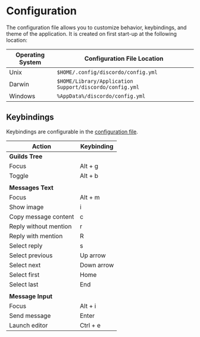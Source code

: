 # Configuration

The configuration file allows you to customize behavior, keybindings, and theme of the application. It is created on first start-up at the following location:

| Operating System | Configuration File Location                             |
| ---------------- | ------------------------------------------------------- |
| Unix             | `$HOME/.config/discordo/config.yml`                     |
| Darwin           | `$HOME/Library/Application Support/discordo/config.yml` |
| Windows          | `%AppData%/discordo/config.yml`                         |

## Keybindings

Keybindings are configurable in the [configuration file](#configuration).

| Action                | Keybinding |
| --------------------- | ---------- |
| **Guilds Tree**       |            |
| Focus                 | Alt + g    |
| Toggle                | Alt + b    |
|                       |            |
| **Messages Text**     |            |
| Focus                 | Alt + m    |
| Show image            | i          |
| Copy message content  | c          |
| Reply without mention | r          |
| Reply with mention    | R          |
| Select reply          | s          |
| Select previous       | Up arrow   |
| Select next           | Down arrow |
| Select first          | Home       |
| Select last           | End        |
|                       |            |
| **Message Input**     |            |
| Focus                 | Alt + i    |
| Send message          | Enter      |
| Launch editor         | Ctrl + e   |
